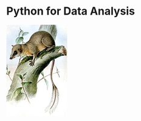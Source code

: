 # Python for Data Analysis
![Ptilocercus_lowii](01-python-for-data-analysis/cover/1_ptilocercus_lowii_160x240.jpg?raw=true "Python for Data Analysis")
